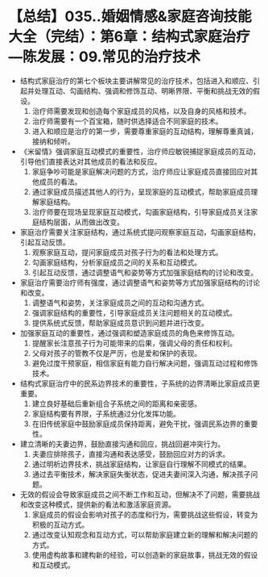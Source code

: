# 【总结】035..婚姻情感&家庭咨询技能大全（完结）：第6章：结构式家庭治疗—陈发展：09.常见的治疗技术

-   结构式家庭治疗的第七个板块主要讲解常见的治疗技术，包括进入和顺应、引起并处理互动、勾画结构、强调和修饰互动、明晰界限、平衡和挑战无效的假设。
    1.  治疗师需要发现和创造每个家庭成员的风格，以及自身的风格和技术。
    2.  治疗师需要有一个百宝箱，随时供选择适合不同家庭的技术。
    3.  进入和顺应是治疗的第一步，需要尊重家庭的互动结构，理解尊重真诚，接纳和倾听。
-   《米留情》强调家庭互动模式的重要性，治疗师应敏锐捕捉家庭成员的互动，引导他们直接表达对其他成员的看法和反应。
    1.  家庭争吵可能是家庭解决问题的方式，治疗师应让家庭成员直接回应对其他成员的看法。
    2.  通过家庭成员描述其他人的行为，呈现家庭的互动模式，帮助家庭成员理解家庭结构。
    3.  治疗师要在现场呈现家庭互动模式，勾画家庭结构，引导家庭成员关注家庭结构层面，从而做出改变。
-   家庭治疗需要关注家庭结构，通过系统式提问观察家庭互动，勾画家庭结构，引起互动反馈。
    1.  观察家庭互动，提问家庭成员对孩子行为的看法和处理方式。
    2.  勾画家庭结构，分析家庭成员之间的关系和互动模式。
    3.  引起互动反馈，通过调整语气和姿势等方式加强家庭结构的讨论和改变。
-   家庭治疗需要治疗师有强度，通过调整语气和姿势等方式加强家庭结构的讨论和改变。
    1.  调整语气和姿势，关注家庭成员之间的互动和沟通方式。
    2.  强调家庭结构的重要性，引导家庭成员关注问题相关的互动模式。
    3.  提供系统式反馈，帮助家庭成员意识到问题并进行改变。
-   加强家庭互动的重要性，通过强调和塑造家庭成员的角色来修饰互动。
    1.  提醒家长注意孩子行为可能带来的后果，强调父母的责任和权利。
    2.  父母对孩子的管教不仅是严厉，也是爱和保护的表现。
    3.  避免过度干预家庭，相信家庭有能力自行解决问题，强调互动过程和修饰技术。
-   结构式家庭治疗中的民系边界技术的重要性，子系统的边界清晰比家庭成员更重要。
    1.  建立良好基础后重新组合子系统之间的距离和亲密感。
    2.  家庭结构要有界限，子系统通过分化发挥功能。
    3.  在旧传统家庭中鼓励家庭成员保持距离，避免干扰，强调民系边界的重要性。
-   建立清晰的夫妻边界，鼓励直接沟通和回应，挑战回避冲突行为。
    1.  夫妻应排除孩子，直接沟通和表达感受，鼓励回应对方的诉求。
    2.  通过明析边界技术，挑战家庭结构，让家庭自行理解不同模式的结果。
    3.  通过去平衡技术，解决家庭失衡状态，促进夫妻间深入沟通，解决孩子问题。
-   无效的假设会导致家庭成员之间不断工作和互动，但解决不了问题，需要挑战和改变这种模式，提供新的看法和激活家庭资源。
    1.  家庭成员的假设会影响对孩子的态度和行为，需要挑战这些假设，转变为积极的互动方式。
    2.  通过改变认知观念和互动方式，可以帮助家庭建立新的理解和解决问题的方式。
    3.  使用虚构故事和建构新的经验，可以创造新的家庭故事，挑战无效的假设和互动模式。